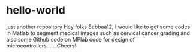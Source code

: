 # hello-world
just another repository
Hey folks
Eebbaa12, I would like to get some codes in Matlab to segment medical images such as cervical cancer grading and also some Github code on MPlab code for design of microcontrollers.......Cheers!
